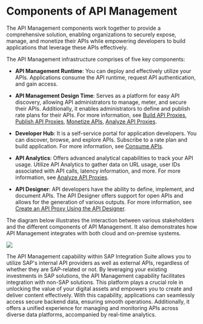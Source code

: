 <!-- loioe02ae5316c6b428db83cd6690a5e8ebe -->

# Components of API Management

The API Management components work together to provide a comprehensive solution, enabling organizations to securely expose, manage, and monetize their APIs while empowering developers to build applications that leverage these APIs effectively.

The API Management infrastructure comprises of five key components:

-   **API Management Runtime**: You can deploy and effectively utilize your APIs. Applications consume the API runtime, request API authentication, and gain access.

-   **API Management Design Time**: Serves as a platform for easy API discovery, allowing API administrators to manage, meter, and secure their APIs. Additionally, it enables administrators to define and publish rate plans for their APIs. For more information, see [Build API Proxies](50-Development/build-api-proxies-74c042b.md), [Publish API Proxies](50-Development/publish-api-proxies-75a4a11.md), [Monetize APIs](50-Development/monetize-apis-fcdc89b.md), [Analyze API Proxies](50-Development/analyze-api-proxies-7712c61.md).

-   **Developer Hub**: It is a self-service portal for application developers. You can discover, browse, and explore APIs. Subscribe to a rate plan and build application. For more information, see [Consume APIs](50-Development/consume-apis-ea561e4.md).

-   **API Analytics**: Offers advanced analytical capabilities to track your API usage. Utilize API Analytics to gather data on URL usage, user IDs associated with API calls, latency information, and more. For more information, see [Analyze API Proxies](50-Development/analyze-api-proxies-7712c61.md).

-   **API Designer**: API developers have the ability to define, implement, and document APIs. The API Designer offers support for open APIs and allows for the generation of various outputs. For more information, see [Create an API Proxy Using the API Designer](50-Development/create-an-api-proxy-using-the-api-designer-26e1bbd.md).


The diagram below illustrates the interaction between various stakeholders and the different components of API Management. It also demonstrates how API Management integrates with both cloud and on-premise systems.

![](images/Concepts_APIM_Block_f631379.png)

The API Management capability within SAP Integration Suite allows you to utilize SAP's internal API providers as well as external APIs, regardless of whether they are SAP-related or not. By leveraging your existing investments in SAP solutions, the API Management capability facilitates integration with non-SAP solutions. This platform plays a crucial role in unlocking the value of your digital assets and empowers you to create and deliver content effectively. With this capability, applications can seamlessly access secure backend data, ensuring smooth operations. Additionally, it offers a unified experience for managing and monitoring APIs across diverse data platforms, accompanied by real-time analytics.

